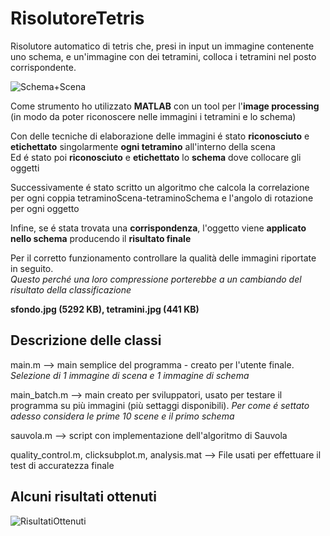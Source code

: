 # RisolutoreTetris
Risolutore automatico di tetris che, presi in input un immagine contenente uno schema, e un'immagine con dei tetramini, colloca i tetramini nel posto corrispondente.

![Schema+Scena](https://user-images.githubusercontent.com/65859032/130081496-35ea9c32-afc7-4777-9c64-42564fdd8d8d.png)

Come strumento ho utilizzato **MATLAB** con un tool per l'**image processing** <br/> 
(in modo da poter riconoscere nelle immagini i tetramini e lo schema)

Con delle tecniche di elaborazione delle immagini é stato **riconosciuto** e **etichettato** singolarmente **ogni tetramino** all'interno della scena <br/>
Ed é stato poi **riconosciuto** e **etichettato** lo **schema** dove collocare gli oggetti

Successivamente é stato scritto un algoritmo che calcola la correlazione per ogni coppia tetraminoScena-tetraminoSchema e l'angolo di rotazione per ogni oggetto

Infine, se é stata trovata una **corrispondenza**, l'oggetto viene **applicato nello schema** producendo il **risultato finale**


Per il corretto funzionamento controllare la qualità delle immagini riportate in seguito. <br/>
*Questo perché una loro compressione porterebbe a un cambiando del risultato della classificazione*

**sfondo.jpg (5292 KB), tetramini.jpg (441 KB)**


## Descrizione delle classi

main.m                 -->	main semplice del programma - creato per l'utente finale. 
                            *Selezione di 1 immagine di scena e 1 immagine di schema*

main_batch.m	         -->	main creato per sviluppatori, usato per testare il programma su più immagini (più settaggi disponibili).
                            *Per come é settato adesso considera le prime 10 scene e il primo schema*

sauvola.m	             --> 	script con implementazione dell'algoritmo di Sauvola

quality_control.m, clicksubplot.m, analysis.mat --> File usati per effettuare il test di accuratezza finale


## Alcuni risultati ottenuti
![RisultatiOttenuti](https://user-images.githubusercontent.com/65859032/130272557-262edda8-161f-484c-8896-70e816fcc0c7.png)
